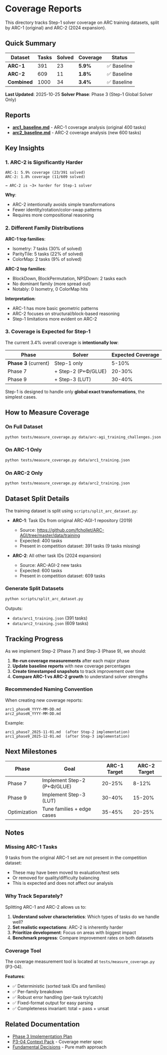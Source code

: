 # Coverage Reports

This directory tracks Step-1 solver coverage on ARC training datasets, split by ARC-1 (original) and ARC-2 (2024 expansion).

## Quick Summary

| Dataset | Tasks | Solved | Coverage | Status |
|---------|-------|--------|----------|--------|
| **ARC-1** | 391 | 23 | **5.9%** | ✅ Baseline |
| **ARC-2** | 609 | 11 | **1.8%** | ✅ Baseline |
| **Combined** | 1000 | 34 | **3.4%** | ✅ Baseline |

**Last Updated**: 2025-10-25
**Solver Phase**: Phase 3 (Step-1 Global Solver Only)

## Reports

- [**arc1_baseline.md**](arc1_baseline.md) - ARC-1 coverage analysis (original 400 tasks)
- [**arc2_baseline.md**](arc2_baseline.md) - ARC-2 coverage analysis (new 600 tasks)

## Key Insights

### 1. ARC-2 is Significantly Harder

```
ARC-1: 5.9% coverage (23/391 solved)
ARC-2: 1.8% coverage (11/609 solved)

→ ARC-2 is ~3× harder for Step-1 solver
```

**Why**:
- ARC-2 intentionally avoids simple transformations
- Fewer identity/rotation/color-swap patterns
- Requires more compositional reasoning

### 2. Different Family Distributions

**ARC-1 top families**:
- Isometry: 7 tasks (30% of solved)
- ParityTile: 5 tasks (22% of solved)
- ColorMap: 2 tasks (9% of solved)

**ARC-2 top families**:
- BlockDown, BlockPermutation, NPSDown: 2 tasks each
- No dominant family (more spread out)
- Notably: 0 Isometry, 0 ColorMap hits

**Interpretation**:
- ARC-1 has more basic geometric patterns
- ARC-2 focuses on structural/block-based reasoning
- Step-1 limitations more evident on ARC-2

### 3. Coverage is Expected for Step-1

The current 3.4% overall coverage is **intentionally low**:

| Phase | Solver | Expected Coverage |
|-------|--------|-------------------|
| **Phase 3** (current) | Step-1 only | 5-10% |
| Phase 7 | + Step-2 (P+Φ/GLUE) | 20-30% |
| Phase 9 | + Step-3 (LUT) | 30-40% |

Step-1 is designed to handle only **global exact transformations**, the simplest cases.

## How to Measure Coverage

### On Full Dataset
```bash
python tests/measure_coverage.py data/arc-agi_training_challenges.json
```

### On ARC-1 Only
```bash
python tests/measure_coverage.py data/arc1_training.json
```

### On ARC-2 Only
```bash
python tests/measure_coverage.py data/arc2_training.json
```

## Dataset Split Details

The training dataset is split using `scripts/split_arc_dataset.py`:

- **ARC-1**: Task IDs from original ARC-AGI-1 repository (2019)
  - Source: https://github.com/fchollet/ARC-AGI/tree/master/data/training
  - Expected: 400 tasks
  - Present in competition dataset: 391 tasks (9 tasks missing)

- **ARC-2**: All other task IDs (2024 expansion)
  - Source: ARC-AGI-2 new tasks
  - Expected: 600 tasks
  - Present in competition dataset: 609 tasks

### Generate Split Datasets
```bash
python scripts/split_arc_dataset.py
```

Outputs:
- `data/arc1_training.json` (391 tasks)
- `data/arc2_training.json` (609 tasks)

## Tracking Progress

As we implement Step-2 (Phase 7) and Step-3 (Phase 9), we should:

1. **Re-run coverage measurements** after each major phase
2. **Update baseline reports** with new coverage percentages
3. **Create timestamped snapshots** to track improvement over time
4. **Compare ARC-1 vs ARC-2 growth** to understand solver strengths

### Recommended Naming Convention

When creating new coverage reports:
```
arc1_phaseN_YYYY-MM-DD.md
arc2_phaseN_YYYY-MM-DD.md
```

Example:
```
arc1_phase7_2025-11-01.md  (after Step-2 implementation)
arc1_phase9_2025-12-01.md  (after Step-3 implementation)
```

## Next Milestones

| Phase | Goal | ARC-1 Target | ARC-2 Target |
|-------|------|--------------|--------------|
| Phase 7 | Implement Step-2 (P+Φ/GLUE) | 20-25% | 8-12% |
| Phase 9 | Implement Step-3 (LUT) | 30-40% | 15-20% |
| Optimization | Tune families + edge cases | 35-45% | 20-25% |

## Notes

### Missing ARC-1 Tasks

9 tasks from the original ARC-1 set are not present in the competition dataset:
- These may have been moved to evaluation/test sets
- Or removed for quality/difficulty balancing
- This is expected and does not affect our analysis

### Why Track Separately?

Splitting ARC-1 and ARC-2 allows us to:
1. **Understand solver characteristics**: Which types of tasks do we handle well?
2. **Set realistic expectations**: ARC-2 is inherently harder
3. **Prioritize development**: Focus on areas with biggest impact
4. **Benchmark progress**: Compare improvement rates on both datasets

### Coverage Tool

The coverage measurement tool is located at `tests/measure_coverage.py` (P3-04).

**Features**:
- ✅ Deterministic (sorted task IDs and families)
- ✅ Per-family breakdown
- ✅ Robust error handling (per-task try/catch)
- ✅ Fixed-format output for easy parsing
- ✅ Completeness invariant: total = pass + unsat

## Related Documentation

- [Phase 3 Implementation Plan](../../docs/phasewise_implementation_plan.md)
- [P3-04 Context Pack](../../docs/context-packs/P3-04.md) - Coverage meter spec
- [Fundamental Decisions](../../docs/anchors/fundamental_decisions.md) - Pure math approach
